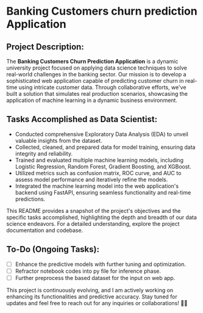 Banking Customers churn prediction Application
=====

## Project Description:
The **Banking Customers Churn Prediction Application** is a dynamic university project focused on applying data science techniques to solve real-world challenges in the banking sector. Our mission is to develop a sophisticated web application capable of predicting customer churn in real-time using intricate customer data. Through collaborative efforts, we've built a solution that simulates real production scenarios, showcasing the application of machine learning in a dynamic business environment.

## Tasks Accomplished as Data Scientist:
- Conducted comprehensive Exploratory Data Analysis (EDA) to unveil valuable insights from the dataset.
- Collected, cleaned, and prepared data for model training, ensuring data integrity and reliability.
- Trained and evaluated multiple machine learning models, including Logistic Regression, Random Forest, Gradient Boosting, and XGBoost.
- Utilized metrics such as confusion matrix, ROC curve, and AUC to assess model performance and iteratively refine the models.
- Integrated the machine learning model into the web application's backend using FastAPI, ensuring seamless functionality and real-time predictions.

This README provides a snapshot of the project's objectives and the specific tasks accomplished, highlighting the depth and breadth of our data science endeavors. For a detailed understanding, explore the project documentation and codebase.

## To-Do (Ongoing Tasks):
- [ ] Enhance the predictive models with further tuning and optimization.
- [ ] Refractor notebook codes into py file for inference phase.
- [ ] Further preprocess the based dataset for the input on web app.

This project is continuously evolving, and I am actively working on enhancing its functionalities and predictive accuracy. Stay tuned for updates and feel free to reach out for any inquiries or collaborations! 🚀✨
